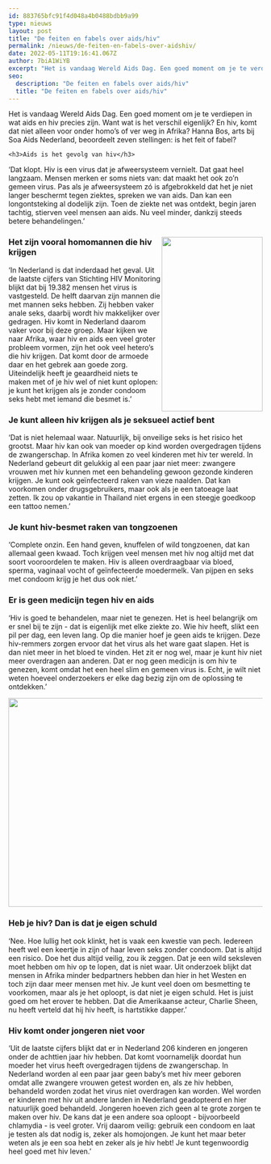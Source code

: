 ```yaml
---
id: 883765bfc91f4d048a4b0488bdbb9a99
type: nieuws
layout: post
title: "De feiten en fabels over aids/hiv"
permalink: /nieuws/de-feiten-en-fabels-over-aidshiv/
date: 2022-05-11T19:16:41.067Z
author: 7biA1WiYB
excerpt: "Het is vandaag Wereld Aids Dag. Een goed moment om je te verdiepen in wat aids en hiv precies zijn. Want wat is het verschil eigenlijk? En hiv, komt dat niet alleen voor onder homo’s of ver weg in Afrika? Hanna Bos, arts bij Soa Aids Nederland, beoordeelt zeven stellingen: is het feit of fabel?  "
seo:
  description: "De feiten en fabels over aids/hiv"
  title: "De feiten en fabels over aids/hiv"
---
```

Het is vandaag Wereld Aids Dag. Een goed moment om je te verdiepen in wat aids en hiv precies zijn. Want wat is het verschil eigenlijk? En hiv, komt dat niet alleen voor onder homo’s of ver weg in Afrika? Hanna Bos, arts bij Soa Aids Nederland, beoordeelt zeven stellingen: is het feit of fabel?  

    <h3>Aids is het gevolg van hiv</h3>
<p>‘Dat klopt. Hiv is een virus dat je afweersysteem vernielt. Dat gaat heel langzaam. Mensen merken er soms niets van: dat maakt het ook zo’n gemeen virus. Pas als je afweersysteem zó is afgebrokkeld dat het je niet langer beschermt tegen ziektes, spreken we van aids. Dan kan een longontsteking al dodelijk zijn. Toen de ziekte net was ontdekt, begin jaren tachtig, stierven veel mensen aan aids. Nu veel minder, dankzij steeds betere behandelingen.’</p>
<h3><div class="media media-element-container media-default media-float-right"><div id="file-13544" class="file file-image file-image-png">

        
  
  <div class="content">
    <img height="1575" width="913" style="float: right; height: 345px; width: 200px;" class="media-element file-default" data-delta="1" src="https://original.sevendays.nl/sites/default/files/World_Aids_Day_Ribbon.png" alt="">  </div>

  
</div>
</div>Het zijn vooral homomannen die hiv krijgen</h3>
<p>‘In Nederland is dat inderdaad het geval. Uit de laatste cijfers van Stichting HIV Monitoring blijkt dat bij 19.382 mensen het virus is vastgesteld. De helft daarvan zijn mannen die met mannen seks hebben. Zij hebben vaker anale seks, daarbij wordt hiv makkelijker over gedragen. Hiv komt in Nederland daarom vaker voor bij deze groep. Maar kijken we naar Afrika, waar hiv en aids een veel groter probleem vormen, zijn het ook veel hetero’s die hiv krijgen. Dat komt door de armoede daar en het gebrek aan goede zorg. Uiteindelijk heeft je geaardheid niets te maken met of je hiv wel of niet kunt oplopen: je kunt het krijgen als je zonder condoom seks hebt met iemand die besmet is.’</p>
<h3>Je kunt alleen hiv krijgen als je seksueel actief bent</h3>
<p>‘Dat is niet helemaal waar. Natuurlijk, bij onveilige seks is het risico het grootst. Maar hiv kan ook van moeder op kind worden overgedragen tijdens de zwangerschap. In Afrika komen zo veel kinderen met hiv ter wereld. In Nederland gebeurt dit gelukkig al een paar jaar niet meer: zwangere vrouwen met hiv kunnen met een behandeling gewoon gezonde kinderen krijgen. Je kunt ook geïnfecteerd raken van vieze naalden. Dat kan voorkomen onder drugsgebruikers, maar ook als je een tatoeage laat zetten. Ik zou op vakantie in Thailand niet ergens in een steegje goedkoop een tattoo nemen.’</p>
<h3>Je kunt hiv-besmet raken van tongzoenen</h3>
<p>‘Complete onzin. Een hand geven, knuffelen of wild tongzoenen, dat kan allemaal geen kwaad. Toch krijgen veel mensen met hiv nog altijd met dat soort vooroordelen te maken. Hiv is alleen overdraagbaar via bloed, sperma, vaginaal vocht of geïnfecteerde moedermelk. Van pijpen en seks met condoom krijg je het dus ook niet.’</p>
<h3>Er is geen medicijn tegen hiv en aids</h3>
<p>‘Hiv is goed te behandelen, maar niet te genezen. Het is heel belangrijk om er snel bij te zijn - dat is eigenlijk met elke ziekte zo. Wie hiv heeft, slikt een pil per dag, een leven lang. Op die manier hoef je geen aids te krijgen. Deze hiv-remmers zorgen ervoor dat het virus als het ware gaat slapen. Het is dan niet meer in het bloed te vinden. Het zit er nog wel, maar je kunt hiv niet meer overdragen aan anderen. Dat er nog geen medicijn is om hiv te genezen, komt omdat het een heel slim en gemeen virus is. Echt, je wilt niet weten hoeveel onderzoekers er elke dag bezig zijn om de oplossing te ontdekken.’</p>
<p><div class="media media-element-container media-default"><div id="file-13560" class="file file-image file-image-png">

        
  
  <div class="content">
    <img title="Beeld: ANP" height="413" width="1001" class="media-element file-default" data-delta="1" src="https://original.sevendays.nl/sites/default/files/Schermafbeelding%202015-11-30%20om%2016.25.47.png" alt="">  </div>

  
</div>
</div>
<h3>Heb je hiv? Dan is dat je eigen schuld</h3>
<p>‘Nee. Hoe lullig het ook klinkt, het is vaak een kwestie van pech. Iedereen heeft wel een keertje in zijn of haar leven seks zonder condoom. Dat is altijd een risico. Doe het dus altijd veilig, zou ik zeggen. Dat je een wild seksleven moet hebben om hiv op te lopen, dat is niet waar. Uit onderzoek blijkt dat mensen in Afrika minder bedpartners hebben dan hier in het Westen en toch zijn daar meer mensen met hiv. Je kunt veel doen om besmetting te voorkomen, maar als je het oploopt, is dat niet je eigen schuld. Het is juist goed om het erover te hebben. Dat die Amerikaanse acteur, Charlie Sheen, nu heeft verteld dat hij hiv heeft, is hartstikke dapper.’</p>
<h3>Hiv komt onder jongeren niet voor</h3>
<p>‘Uit de laatste cijfers blijkt dat er in Nederland 206 kinderen en jongeren onder de achttien jaar hiv hebben. Dat komt voornamelijk doordat hun moeder het virus heeft overgedragen tijdens de zwangerschap. In Nederland worden al een paar jaar geen baby’s met hiv meer geboren omdat alle zwangere vrouwen getest worden en, als ze hiv hebben, behandeld worden zodat het virus niet overdragen kan worden. Wel worden er kinderen met hiv uit andere landen in Nederland geadopteerd en hier natuurlijk goed behandeld. Jongeren hoeven zich geen al te grote zorgen te maken over hiv. De kans dat je een andere soa oploopt - bijvoorbeeld chlamydia - is veel groter. Vrij daarom veilig: gebruik een condoom en laat je testen als dat nodig is, zeker als homojongen. Je kunt het maar beter weten als je een soa hebt en zeker als je hiv hebt! Je kunt tegenwoordig heel goed met hiv leven.’</p>  

